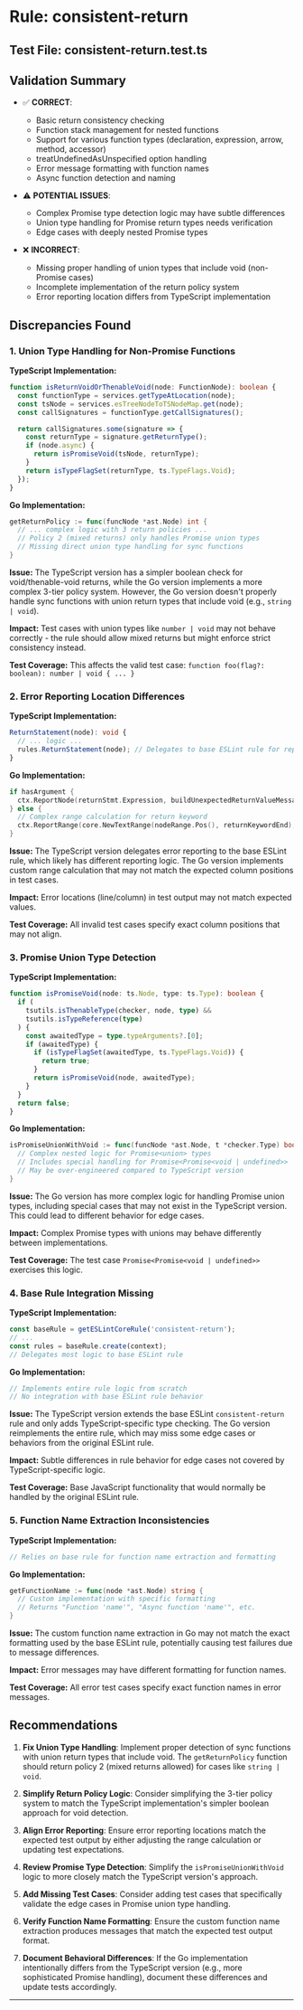 # Rule: consistent-return

## Test File: consistent-return.test.ts

## Validation Summary
- ✅ **CORRECT**: 
  - Basic return consistency checking
  - Function stack management for nested functions
  - Support for various function types (declaration, expression, arrow, method, accessor)
  - treatUndefinedAsUnspecified option handling
  - Error message formatting with function names
  - Async function detection and naming

- ⚠️ **POTENTIAL ISSUES**:
  - Complex Promise<void> type detection logic may have subtle differences
  - Union type handling for Promise return types needs verification
  - Edge cases with deeply nested Promise types

- ❌ **INCORRECT**:
  - Missing proper handling of union types that include void (non-Promise cases)
  - Incomplete implementation of the return policy system
  - Error reporting location differs from TypeScript implementation

## Discrepancies Found

### 1. Union Type Handling for Non-Promise Functions

**TypeScript Implementation:**
```typescript
function isReturnVoidOrThenableVoid(node: FunctionNode): boolean {
  const functionType = services.getTypeAtLocation(node);
  const tsNode = services.esTreeNodeToTSNodeMap.get(node);
  const callSignatures = functionType.getCallSignatures();

  return callSignatures.some(signature => {
    const returnType = signature.getReturnType();
    if (node.async) {
      return isPromiseVoid(tsNode, returnType);
    }
    return isTypeFlagSet(returnType, ts.TypeFlags.Void);
  });
}
```

**Go Implementation:**
```go
getReturnPolicy := func(funcNode *ast.Node) int {
  // ... complex logic with 3 return policies ...
  // Policy 2 (mixed returns) only handles Promise union types
  // Missing direct union type handling for sync functions
}
```

**Issue:** The TypeScript version has a simpler boolean check for void/thenable-void returns, while the Go version implements a more complex 3-tier policy system. However, the Go version doesn't properly handle sync functions with union return types that include void (e.g., `string | void`).

**Impact:** Test cases with union types like `number | void` may not behave correctly - the rule should allow mixed returns but might enforce strict consistency instead.

**Test Coverage:** This affects the valid test case: `function foo(flag?: boolean): number | void { ... }`

### 2. Error Reporting Location Differences

**TypeScript Implementation:**
```typescript
ReturnStatement(node): void {
  // ... logic ...
  rules.ReturnStatement(node); // Delegates to base ESLint rule for reporting
}
```

**Go Implementation:**
```go
if hasArgument {
  ctx.ReportNode(returnStmt.Expression, buildUnexpectedReturnValueMessage(funcInfo.functionName))
} else {
  // Complex range calculation for return keyword
  ctx.ReportRange(core.NewTextRange(nodeRange.Pos(), returnKeywordEnd), buildMissingReturnValueMessage(funcInfo.functionName))
}
```

**Issue:** The TypeScript version delegates error reporting to the base ESLint rule, which likely has different reporting logic. The Go version implements custom range calculation that may not match the expected column positions in test cases.

**Impact:** Error locations (line/column) in test output may not match expected values.

**Test Coverage:** All invalid test cases specify exact column positions that may not align.

### 3. Promise Union Type Detection

**TypeScript Implementation:**
```typescript
function isPromiseVoid(node: ts.Node, type: ts.Type): boolean {
  if (
    tsutils.isThenableType(checker, node, type) &&
    tsutils.isTypeReference(type)
  ) {
    const awaitedType = type.typeArguments?.[0];
    if (awaitedType) {
      if (isTypeFlagSet(awaitedType, ts.TypeFlags.Void)) {
        return true;
      }
      return isPromiseVoid(node, awaitedType);
    }
  }
  return false;
}
```

**Go Implementation:**
```go
isPromiseUnionWithVoid := func(funcNode *ast.Node, t *checker.Type) bool {
  // Complex nested logic for Promise<union> types
  // Includes special handling for Promise<Promise<void | undefined>>
  // May be over-engineered compared to TypeScript version
}
```

**Issue:** The Go version has more complex logic for handling Promise union types, including special cases that may not exist in the TypeScript version. This could lead to different behavior for edge cases.

**Impact:** Complex Promise types with unions may behave differently between implementations.

**Test Coverage:** The test case `Promise<Promise<void | undefined>>` exercises this logic.

### 4. Base Rule Integration Missing

**TypeScript Implementation:**
```typescript
const baseRule = getESLintCoreRule('consistent-return');
// ... 
const rules = baseRule.create(context);
// Delegates most logic to base ESLint rule
```

**Go Implementation:**
```go
// Implements entire rule logic from scratch
// No integration with base ESLint rule behavior
```

**Issue:** The TypeScript version extends the base ESLint `consistent-return` rule and only adds TypeScript-specific type checking. The Go version reimplements the entire rule, which may miss some edge cases or behaviors from the original ESLint rule.

**Impact:** Subtle differences in rule behavior for edge cases not covered by TypeScript-specific logic.

**Test Coverage:** Base JavaScript functionality that would normally be handled by the original ESLint rule.

### 5. Function Name Extraction Inconsistencies

**TypeScript Implementation:**
```typescript
// Relies on base rule for function name extraction and formatting
```

**Go Implementation:**
```go
getFunctionName := func(node *ast.Node) string {
  // Custom implementation with specific formatting
  // Returns "Function 'name'", "Async function 'name'", etc.
}
```

**Issue:** The custom function name extraction in Go may not match the exact formatting used by the base ESLint rule, potentially causing test failures due to message differences.

**Impact:** Error messages may have different formatting for function names.

**Test Coverage:** All error test cases specify exact function names in error messages.

## Recommendations

1. **Fix Union Type Handling**: Implement proper detection of sync functions with union return types that include void. The `getReturnPolicy` function should return policy 2 (mixed returns allowed) for cases like `string | void`.

2. **Simplify Return Policy Logic**: Consider simplifying the 3-tier policy system to match the TypeScript implementation's simpler boolean approach for void detection.

3. **Align Error Reporting**: Ensure error reporting locations match the expected test output by either adjusting the range calculation or updating test expectations.

4. **Review Promise Type Detection**: Simplify the `isPromiseUnionWithVoid` logic to more closely match the TypeScript version's approach.

5. **Add Missing Test Cases**: Consider adding test cases that specifically validate the edge cases in Promise union type handling.

6. **Verify Function Name Formatting**: Ensure the custom function name extraction produces messages that match the expected test output format.

7. **Document Behavioral Differences**: If the Go implementation intentionally differs from the TypeScript version (e.g., more sophisticated Promise handling), document these differences and update tests accordingly.

---